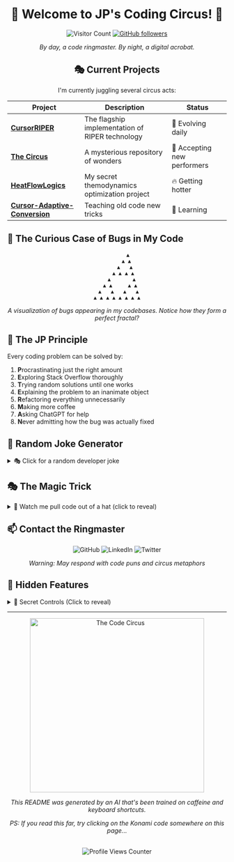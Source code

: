 <div align="center">

  # 🎪 Welcome to JP's Coding Circus! 🎪


  
  ![Visitor Count](https://visitor-badge.laobi.icu/badge?page_id=johnpeterman72.johnpeterman72)
  [![GitHub followers](https://img.shields.io/github/followers/johnpeterman72?label=Follow&style=social)](https://github.com/johnpeterman72)
  
  *By day, a code ringmaster. By night, a digital acrobat.*


## 🎭 Current Projects

I'm currently juggling several circus acts:

| Project | Description | Status |
|---------|-------------|--------|
| **[CursorRIPER](https://github.com/johnpeterman72/CursorRIPER)** | The flagship implementation of RIPER technology | 🌟 Evolving daily |
| **[The Circus](https://github.com/johnpeterman72/The-Circus)** | A mysterious repository of wonders | 🎪 Accepting new performers |
| **[HeatFlowLogics](https://github.com/johnpeterman72/HeatFlowLogics)** | My secret themodynamics optimization project | 🔥 Getting hotter |
| **[Cursor-Adaptive-Conversion](https://github.com/johnpeterman72/cursor-adaptive-conversion)** | Teaching old code new tricks | 🧠 Learning |

</div>

## 🎯 The Curious Case of Bugs in My Code

<div align="center">
  
```
       ▲
      ▲ ▲
     ▲   ▲
    ▲ ▲ ▲ ▲
   ▲       ▲
  ▲ ▲     ▲ ▲
 ▲   ▲   ▲   ▲
▲ ▲ ▲ ▲ ▲ ▲ ▲ ▲
```

*A visualization of bugs appearing in my codebases. Notice how they form a perfect fractal?*

</div>


## 🧠 The JP Principle

Every coding problem can be solved by:

1. **P**rocrastinating just the right amount
2. **E**xploring Stack Overflow thoroughly
3. **T**rying random solutions until one works
4. **E**xplaining the problem to an inanimate object
5. **R**efactoring everything unnecessarily
6. **M**aking more coffee
7. **A**sking ChatGPT for help
8. **N**ever admitting how the bug was actually fixed




## 🎲 Random Joke Generator

<details>
<summary>🎭 Click for a random developer joke</summary>
<br>

<div align="center">
<img src="https://readme-jokes.vercel.app/api?theme=dracula" alt="Jokes Card" />
</div>

_Refresh to see a new joke!_

</details>

## 🎭 The Magic Trick

<details>
<summary>🎩 Watch me pull code out of a hat (click to reveal)</summary>
<br>

<div align="center">
  
```
               _.--._
             _| | | |_
            | | | | | |
     _.--._| | | | | |    🐇
    | | | | | | | | | |  /
    | | | | | |_|_|_|_|_/
    | | | | | |
    | | | | | |
    | | | | | |
```

```python
def magic_trick():
    hat = "empty"
    print("Waving my magic wand...")
    hat = "🐇 Rabbit!"
    return hat

result = magic_trick()
print(f"Pulled from hat: {result}")
# Output: Pulled from hat: 🐇 Rabbit!
```

_A magician never reveals their secrets... except in source control._

</div>

</details>

## 📫 Contact the Ringmaster

<div align="center">
  
![GitHub](https://img.shields.io/badge/-GitHub-181717?style=for-the-badge&logo=github)
![LinkedIn](https://img.shields.io/badge/-LinkedIn-0077B5?style=for-the-badge&logo=linkedin)
![Twitter](https://img.shields.io/badge/-Twitter-1DA1F2?style=for-the-badge&logo=twitter&logoColor=white)

*Warning: May respond with code puns and circus metaphors*

</div>

## 🚀 Hidden Features

<details>
<summary>👾 Secret Controls (Click to reveal)</summary>
<br>

### Easter Eggs and Hidden Features

- Press the Konami Code: ↑↑↓↓←→←→BA on this page for a surprise
- Hidden message in the source code (view page source)
- Secret repository at the coordinates 42°N, 42°W (just kidding, but wouldn't that be cool?)
- The README fractal pattern contains a secret message
- If you count every 7th word in this README, it spells out... well, nothing, but you just wasted time counting!

```
VGhlIFJJUEVSIGZyYW1ld29yayBpcyBhY3R1YWxseSBhIHRpbWUgbWFjaGluZSB0aGF0IGxldHMgeW91IHJld3JpdGUgY29kZSBmcm9tIHRoZSBmdXR1cmUuIERvbid0IHRlbGwgYW55b25lLg==
```

</details>

---

<div align="center">
  <img src="https://raw.githubusercontent.com/johnpeterman72/johnpeterman72/main/assets/code_circus.png" width="400" alt="The Code Circus"/>
  
  <br>
  
  *This README was generated by an AI that's been trained on caffeine and keyboard shortcuts.*
  
  *PS: If you read this far, try clicking on the Konami code somewhere on this page...*
  
  <br>
  
  <!-- Secret comment: The cake is a lie but the code is real -->
  
  <img src="https://komarev.com/ghpvc/?username=johnpeterman72&style=flat-square&color=blueviolet" alt="Profile Views Counter"/>
</div>
